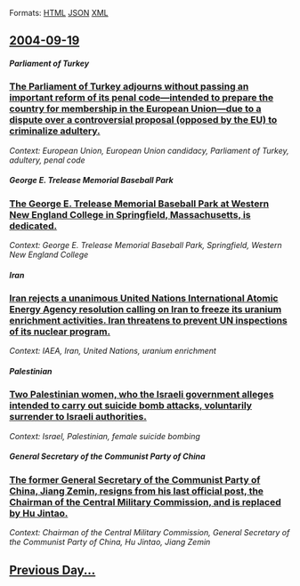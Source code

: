 
Formats: [HTML](2004/09/19/index.html)  [JSON](2004/09/19/index.json)  [XML](2004/09/19/index.xml)  

## [2004-09-19](/news/2004/09/19/index.md)

##### Parliament of Turkey
### [ The Parliament of Turkey adjourns without passing an important reform of its penal code&mdash;intended to prepare the country for membership in the European Union&mdash;due to a dispute over a controversial proposal (opposed by the EU) to criminalize adultery. ](/news/2004/09/19/the-parliament-of-turkey-adjourns-without-passing-an-important-reform-of-its-penal-code-mdash-intended-to-prepare-the-country-for-membershi.md)
_Context: European Union, European Union candidacy, Parliament of Turkey, adultery, penal code_

##### George E. Trelease Memorial Baseball Park
### [ The George E. Trelease Memorial Baseball Park at Western New England College in Springfield, Massachusetts, is dedicated. ](/news/2004/09/19/the-george-e-trelease-memorial-baseball-park-at-western-new-england-college-in-springfield-massachusetts-is-dedicated.md)
_Context: George E. Trelease Memorial Baseball Park, Springfield, Western New England College_

##### Iran
### [ Iran rejects a unanimous United Nations International Atomic Energy Agency resolution calling on Iran to freeze its uranium enrichment activities. Iran threatens to prevent UN inspections of its nuclear program. ](/news/2004/09/19/iran-rejects-a-unanimous-united-nations-international-atomic-energy-agency-resolution-calling-on-iran-to-freeze-its-uranium-enrichment-acti.md)
_Context: IAEA, Iran, United Nations, uranium enrichment_

##### Palestinian
### [ Two Palestinian women, who the Israeli government alleges intended to carry out suicide bomb attacks, voluntarily surrender to Israeli authorities. ](/news/2004/09/19/two-palestinian-women-who-the-israeli-government-alleges-intended-to-carry-out-suicide-bomb-attacks-voluntarily-surrender-to-israeli-auth.md)
_Context: Israel, Palestinian, female suicide bombing_

##### General Secretary of the Communist Party of China
### [ The former General Secretary of the Communist Party of China, Jiang Zemin, resigns from his last official post, the Chairman of the Central Military Commission, and is replaced by Hu Jintao. ](/news/2004/09/19/the-former-general-secretary-of-the-communist-party-of-china-jiang-zemin-resigns-from-his-last-official-post-the-chairman-of-the-central.md)
_Context: Chairman of the Central Military Commission, General Secretary of the Communist Party of China, Hu Jintao, Jiang Zemin_

## [Previous Day...](/news/2004/09/18/index.md)

